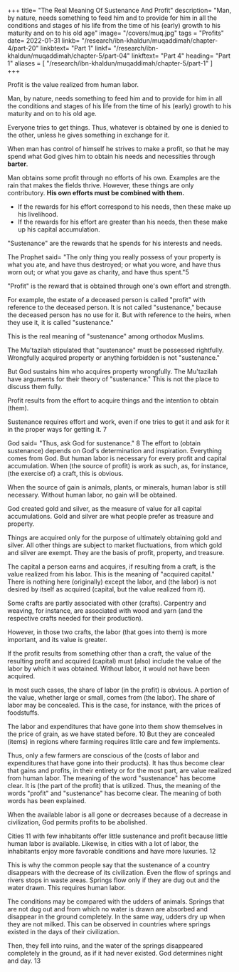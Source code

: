 +++
title= "The Real Meaning Of Sustenance And Profit"
description= "Man, by nature, needs something to feed him and to provide for him in all the conditions and stages of his life from the time of his (early) growth to his maturity and on to his old age"
image= "/covers/muq.jpg"
tags = "Profits"
date= 2022-01-31
linkb= "/research/ibn-khaldun/muqaddimah/chapter-4/part-20"
linkbtext= "Part 1"
linkf= "/research/ibn-khaldun/muqaddimah/chapter-5/part-04"
linkftext= "Part 4"
heading= "Part 1"
aliases = [
  "/research/ibn-khaldun/muqaddimah/chapter-5/part-1"
]  
+++

<!-- THE CONDITIONS THAT OCCUR IN THIS CONNECTION.
A NUMBER OF PROBLEMS ARE CONNECTED
(WITH THIS SUBJECT).
 -->

Profit is the value realized from human labor.

Man, by nature, needs something to feed him and to provide for him in all the conditions and stages of his life from the time of his (early) growth to his maturity and on to his old age.

<!-- God 2 created everything in the world for man and gave it to him, as indicated in several verses of the Qur'an. He said= "He created for you everything that is in the heavens and on earth. He subjected the sun and the moon to you. He
subjected the sea to you. He subjected the firmament to you. He subjected the
animals to you." 3 (The same idea is indicated in) many (other) passages of (the
Qur'an), Man's hand stretches out over the (whole) world and all that is in it, since
God made man His representative on earth. -->

Everyone tries to get things. Thus, whatever is obtained by one is denied to the other, unless he gives something in exchange for it.

When man has control of himself <!-- and is beyond the stage of his original weakness, --> he strives to make a profit, so that he may spend what God gives him to obtain his needs and necessities through **barter**.

Man obtains some profit through no efforts of his own. Examples are the rain that makes the fields thrive. However, these things are only contributory. **His own efforts must be combined with them.**

- If the rewards for his effort correspond to his needs, then these make up his livelihood. 
- If the rewards for his effort are greater than his needs, then these make up his capital accumulation. 

"Sustenance" are the rewards that he spends for <!-- When the use of such accruing or acquired (gain) reverts to a particular human being and he enjoys its fruits by spending it upon  -->his interests and needs.

The Prophet said= "The only thing you really possess of your property is what you ate, and have thus destroyed; or what you wore, and have thus worn out; or what you gave as charity, and have thus spent."5

<!-- When a person does not use his income for any of his interests and needs, it is not called "sustenance."  -->

"Profit" is the reward <!-- The part of the income --> that is obtained through one's own effort and strength. 

For example, the estate of a deceased person is called "profit" with reference to the deceased person. It is not called "sustenance," because the deceased person has no use for it. But with reference to the heirs, when they use it, it is called "sustenance."

This is the real meaning of "sustenance" among orthodox Muslims. 

The Mu'tazilah stipulated that <!--  for the use of the term --> "sustenance" <!-- that it --> must be possessed rightfully. <!-- Whatever is not possessed (rightfully) is not called "sustenance" by them. --> Wrongfully acquired property or anything forbidden is not <!-- was not admitted by them as something that could be called --> "sustenance." 

But God sustains him who acquires property wrongfully. <!-- , and also the evildoer, the believer as well as the unbeliever. He singles out whomever He wishes for His mercy and guidance. --> The Mu'tazilah have arguments for their theory of "sustenance." This is not the place to discuss them fully.



Profit results from the effort to acquire things and the intention to obtain (them). 

Sustenance requires effort and work, even if one tries to get it and ask for it in the proper ways for getting it. 7 

God said= "Thus, ask God for sustenance." 8 The effort to (obtain sustenance) depends on God's determination and inspiration. Everything comes from God. But human labor is necessary for every profit and capital accumulation. When (the source of profit) is work as such, as, for instance, (the exercise of) a craft, this is obvious. 

When the source of gain is animals, plants, or minerals, human labor is still necessary. Without human labor, no gain will be obtained.

God created <!-- the two mineral "stones,"  -->gold and silver, as the measure of value for all capital accumulations. Gold and silver are what people <!--  the inhabitants of the world, by --> prefer as treasure and property. 

<!-- Even if, under certain circumstances, other --> Things are acquired only for the purpose of ultimately obtaining gold and silver. All other things are subject to market fluctuations, from which gold and silver are exempt. They are the basis of profit, property, and treasure.

The capital a person earns and acquires, if resulting from a craft, is the value realized from his labor. This is the meaning of "acquired capital." There is nothing here (originally) except the labor, and (the labor) is not desired by itself as acquired (capital, but the value realized from it).

Some crafts are partly associated with other (crafts). Carpentry and weaving, for instance, are associated with wood and yarn (and the respective crafts needed for their production). 

However, in those two crafts, the labor (that goes into them) is more important, and its value is greater.

If the profit results from something other than a craft, the value of the resulting profit and acquired (capital) must (also) include the value of the labor by which it was obtained. Without labor, it would not have been acquired.

In most such cases, the share of labor (in the profit) is obvious. A portion of the value, whether large or small, comes from (the labor). The share of labor may be concealed. This is the case, for instance, with the prices of foodstuffs. 

The labor and expenditures that have gone into them show themselves in the price of grain, as we have stated before. 10 But they are concealed (items) in regions where farming requires little care and few implements. 

Thus, only a few farmers are conscious of the (costs of labor and expenditures that have gone into their products).
It has thus become clear that gains and profits, in their entirety or for the most part, are value realized from human labor. The meaning of the word "sustenance" has become clear. It is (the part of the profit) that is utilized. Thus, the meaning of the words "profit" and "sustenance" has become clear. The meaning of both words has been explained.

When the available labor is all gone or decreases because of a decrease in civilization, God permits profits to be abolished.

Cities 11 with few inhabitants offer little sustenance and profit because little human labor is available. Likewise, in cities with a lot of labor, the inhabitants enjoy more favorable conditions and have more luxuries. 12

This is why the common people say that the sustenance of a country disappears with the decrease of its civilization. Even the flow of springs and rivers stops in waste areas. Springs flow only if they are dug out and the water drawn. This requires human labor. 

The conditions may be compared with the udders of animals. Springs that are not dug out and from which no water is drawn are absorbed and disappear in the ground completely. In the same way, udders dry up when they are not milked. This can be observed in countries where springs existed in the days of their civilization. 

Then, they fell into ruins, and the water of the springs disappeared completely in the ground, as if it had never existed. God determines night and day. 13


